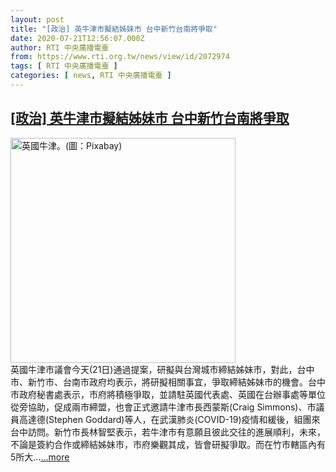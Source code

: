 ```yaml
---
layout: post
title: "[政治] 英牛津市擬結姊妹市 台中新竹台南將爭取"
date: 2020-07-21T12:56:07.000Z
author: RTI 中央廣播電臺
from: https://www.rti.org.tw/news/view/id/2072974
tags: [ RTI 中央廣播電臺 ]
categories: [ news, RTI 中央廣播電臺 ]
---
```

<!--1595336167000-->
[[政治] 英牛津市擬結姊妹市 台中新竹台南將爭取](https://www.rti.org.tw/news/view/id/2072974)
------

<div>
<img src="https://static.rti.org.tw/assets/thumbnails/2020/07/21/7bcdf3ef0cc0b908597e012a8afaf430.jpg" width="360" alt="英國牛津。(圖：Pixabay)" title="英國牛津。(圖：Pixabay)"><br>英國牛津市議會今天(21日)通過提案，研擬與台灣城市締結姊妹市，對此，台中市、新竹市、台南市政府均表示，將研擬相關事宜，爭取締結姊妹市的機會。台中市政府秘書處表示，市府將積極爭取，並請駐英國代表處、英國在台辦事處等單位從旁協助，促成兩市締盟，也會正式邀請牛津市長西蒙斯(Craig&nbsp;Simmons)、市議員高達德(Stephen Goddard)等人，在武漢肺炎(COVID-19)疫情和緩後，組團來台中訪問。新竹市長林智堅表示，若牛津市有意願且彼此交往的進展順利，未來，不論是簽約合作或締結姊妹市，市府樂觀其成，皆會研擬爭取。而在竹市轄區內有5所大...<a target="_blank" href="https://www.rti.org.tw/news/view/id/2072974">...more</a>
</div>
